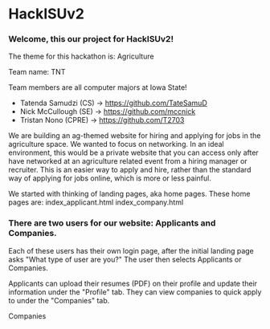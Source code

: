# HackISUv2
 
<h3>Welcome, this our project for HackISUv2!</h3>

The theme for this hackathon is: Agriculture

Team name: TNT

Team members are all computer majors at Iowa State!
- Tatenda Samudzi (CS) -> https://github.com/TateSamuD
- Nick McCullough (SE) -> https://github.com/mccnick
- Tristan Nono (CPRE) -> https://github.com/T2703

We are building an ag-themed website for hiring and applying for jobs in the agriculture space. We wanted to focus on networking. In an ideal environment, this would be a private website that you can access only after have networked at an agriculture related event from a hiring manager or recruiter. This is an easier way to apply and hire, rather than the standard way of applying for jobs online, which is more or less painful.

We started with thinking of landing pages, aka home pages. These home pages are:
    index_applicant.html
    index_company.html

<h3>There are two users for our website: Applicants and Companies. </h3>

Each of these users has their own login page, after the initial landing page asks "What type of user are you?" The user then selects Applicants or Companies.

Applicants can upload their resumes (PDF) on their profile and update their information under the "Profile" tab. They can view companies to quick apply to under the "Companies" tab.

Companies
